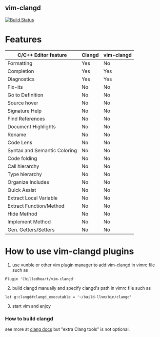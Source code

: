 ## vim-clangd
[![Build Status](https://travis-ci.org/Chilledheart/vim-clangd.svg?branch=master)](http://travis-ci.org/Chilledheart/vim-clangd)

# Features

|C/C++ Editor feature                |Clangd    |vim-clangd|
|------------------------------------|----------|----------|
|Formatting                          |Yes       |No        |
|Completion                          |Yes       |Yes       |
|Diagnostics                         |Yes       |Yes       |
|Fix-its                             |No        |No        |
|Go to Definition                    |No        |No        |
|Source hover                        |No        |No        |
|Signature Help                      |No        |No        |
|Find References                     |No        |No        |
|Document Highlights                 |No        |No        |
|Rename                              |No        |No        |
|Code Lens                           |No        |No        |
|Syntax and Semantic Coloring        |No        |No        |
|Code folding                        |No        |No        |
|Call hierarchy                      |No        |No        |
|Type hierarchy                      |No        |No        |
|Organize Includes                   |No        |No        |
|Quick Assist                        |No        |No        |
|Extract Local Variable              |No        |No        |
|Extract Function/Method             |No        |No        |
|Hide Method                         |No        |No        |
|Implement Method                    |No        |No        |
|Gen. Getters/Setters                |No        |No        |

# How to use vim-clangd plugins

1. use vunble or other vim plugin manager to add vim-clangd in vimrc file
such as
```
Plugin 'Chilledheart/vim-clangd'
```

2. build clangd manually and specify clangd's path in vimrc file
such as
```
let g:clangd#clangd_executable = '~/build-llvm/bin/clangd'
```

3. start vim and enjoy

### How to build clangd

see more at [clang docs](https://clang.llvm.org/get_started.html) but "extra Clang tools" is not optional.
